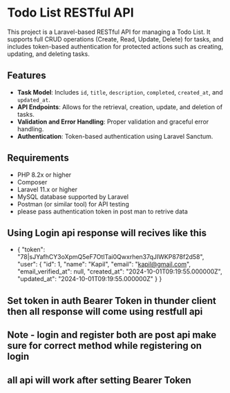 # Todo List RESTful API

This project is a Laravel-based RESTful API for managing a Todo List. It supports full CRUD operations (Create, Read, Update, Delete) for tasks, and includes token-based authentication for protected actions such as creating, updating, and deleting tasks. 

## Features

- **Task Model**: Includes `id`, `title`, `description`, `completed`, `created_at`, and `updated_at`.
- **API Endpoints**: Allows for the retrieval, creation, update, and deletion of tasks.
- **Validation and Error Handling**: Proper validation and graceful error handling.
- **Authentication**: Token-based authentication using Laravel Sanctum.

## Requirements

- PHP 8.2x or higher
- Composer
- Laravel 11.x or higher
- MySQL database supported by Laravel
- Postman (or similar tool) for API testing
- please pass authentication token in post man to retrive data

## Using Login api response will recives like this
- {
  "token": "78|sJYafhCY3oXpmQ5eF7OtITai0Qwxrhen37qJIWKP878f2d58",
  "user": {
    "id": 1,
    "name": "Kapil",
    "email": "kapil@gmail.com",
    "email_verified_at": null,
    "created_at": "2024-10-01T09:19:55.000000Z",
    "updated_at": "2024-10-01T09:19:55.000000Z"
  }
}
## Set token in auth Bearer Token in thunder client then all response will come using restfull api
## Note - login and register both are post api make sure for correct method while registering on login 
## all api will work after setting Bearer Token
